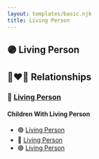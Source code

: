 ```yaml
---
layout: templates/basic.njk
title: Living Person
---
```

## 🟣 Living Person


## 👩‍❤️‍👨 Relationships

### 🔵 [Living Person](/people/7/79073611)

#### Children With Living Person
* 🟣 [Living Person](/people/4/42163172)
* 🔵 [Living Person](/people/7/73409028)
* 🟣 [Living Person](/people/2/29332362)